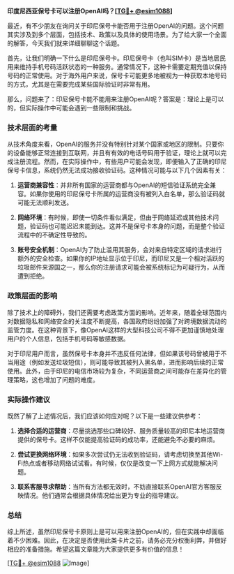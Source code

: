 **印度尼西亚保号卡可以注册OpenAI吗？[[TG💪+ @esim1088](https://t.me/s/esim1088)]**

最近，有不少朋友在询问关于印尼保号卡能否用于注册OpenAI的问题。这个问题其实涉及到多个层面，包括技术、政策以及具体的使用场景。为了给大家一个全面的解答，今天我们就来详细聊聊这个话题。

首先，让我们明确一下什么是印尼保号卡。印尼保号卡（也叫SIM卡）是当地居民用来维持手机号码活跃状态的一种服务。通常情况下，这种卡需要定期充值以保持号码的正常使用。对于海外用户来说，保号卡可能更多地被视为一种获取本地号码的方式，尤其是在需要完成某些国际验证时非常有用。

那么，问题来了：印尼保号卡能不能用来注册OpenAI呢？答案是：理论上是可以的，但实际操作中可能会遇到一些限制和挑战。

### 技术层面的考量

从技术角度来看，OpenAI的服务并没有特别针对某个国家或地区的限制。只要你的设备能够正常连接到互联网，并且有有效的电话号码用于验证，理论上就可以完成注册流程。然而，在实际操作中，有些用户可能会发现，即便输入了正确的印尼保号卡信息，系统仍然无法成功接收验证码。这种情况可能与以下几个因素有关：

1. **运营商兼容性**：并非所有国家的运营商都与OpenAI的短信验证系统完全兼容。如果你使用的印尼保号卡所属的运营商没有被列入白名单，那么验证码就可能无法顺利发送。
   
2. **网络环境**：有时候，即使一切条件看似满足，但由于网络延迟或其他技术问题，验证码也可能迟迟未能到达。这并不是保号卡本身的问题，而是整个验证流程中的不确定性导致的。

3. **账号安全机制**：OpenAI为了防止滥用其服务，会对来自特定区域的请求进行额外的安全检查。如果你的IP地址显示位于印尼，而印尼又是一个相对活跃的垃圾邮件来源国之一，那么你的注册请求可能会被系统标记为可疑行为，从而遭到拒绝。

### 政策层面的影响

除了技术上的障碍外，我们还需要考虑政策方面的影响。近年来，随着全球范围内对数据隐私和网络安全的关注度不断提高，各国政府纷纷加强了对跨境数据流动的监管力度。在这种背景下，像OpenAI这样的大型科技公司不得不更加谨慎地处理用户的个人信息，包括手机号码等敏感数据。

对于印尼用户而言，虽然保号卡本身并不违反任何法律，但如果该号码曾被用于不当用途（例如发送垃圾短信），则可能导致其被列入黑名单，进而影响后续的正常使用。此外，由于印尼的电信市场较为复杂，不同运营商之间可能存在差异化的管理策略，这也增加了问题的难度。

### 实际操作建议

既然了解了上述情况后，我们应该如何应对呢？以下是一些建议供参考：

1. **选择合适的运营商**：尽量挑选那些口碑较好、服务质量较高的印尼本地运营商提供的保号卡。这样不仅能提高验证码的成功率，还能避免不必要的麻烦。

2. **尝试更换网络环境**：如果多次尝试仍无法收到验证码，请考虑切换至其他Wi-Fi热点或者移动网络试试看。有时候，仅仅是改变一下上网方式就能解决问题。

3. **联系客服寻求帮助**：当所有方法都无效时，不妨直接联系OpenAI官方客服反映情况。他们通常会根据具体情况给出更为专业的指导建议。

### 总结

综上所述，虽然印尼保号卡原则上是可以用来注册OpenAI的，但在实践中却面临着不少困难。因此，在决定是否使用此类卡片之前，请务必充分权衡利弊，并做好相应的准备措施。希望这篇文章能为大家提供更多有价值的信息！

[[TG💪+ @esim1088](https://t.me/s/esim1088) ![Image](https://i.postimg.cc/4NQfJmqS/Snipaste-2025-05-13-00-14-12.png)]